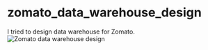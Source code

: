 # zomato_data_warehouse_design
I tried to design data warehouse for Zomato.
![Zomato data warehouse design](https://github.com/SourabhSinghRana/zomato_data_warehouse_design/assets/128234000/d842a599-1b2c-4678-9dc3-218d1a0d5b16)
